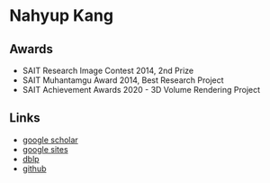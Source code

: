 # Nahyup Kang

## Awards

* SAIT Research Image Contest 2014, 2nd Prize
* SAIT Muhantamgu Award 2014, Best Research Project
* SAIT Achievement Awards 2020 - 3D Volume Rendering Project

## Links

* [google scholar](https://scholar.google.co.kr/citations?user=ob6L7lAAAAAJ&hl=ko)
* [google sites](https://sites.google.com/site/nhkang/)
* [dblp](https://dblp.org/pid/47/5353.html)
* [github](https://github.com/nahyup)

